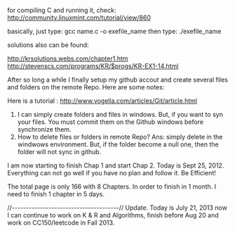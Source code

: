 for compiling C and running it, check:
http://community.linuxmint.com/tutorial/view/860

basically, just type: gcc name.c -o exefile_name
		   then type: ./exefile_name
		   
solutions also can be found: 

http://krsolutions.webs.com/chapter1.htm
http://stevenscs.com/programs/KR/$progs/KR-EX1-14.html


After so long a while I finally setup my github accout and create several files and folders on the remote Repo.
Here are some notes: 

Here is a tutorial : http://www.vogella.com/articles/Git/article.html

1. I can simply create folders and files in windows. But, if you want to syn your files. You must commit them 
	on the Github windows before synchronize them.
2. How to delete files or folders in remote Repo? Ans: simply delete in the windwows environment. But, if the folder
	become a null one, then the folder will not sync in github.

I am now starting to finish Chap 1 and start Chap 2. Today is Sept 25, 2012.
Everything can not go well if you have no plan and follow it.
Be Efficient! 

The total page is only 166 with 8 Chapters. In order to finish in 1 month. I need to finish 1 chapter in 5 days.

//--------------------------------------//
Update. Today is July 21, 2013
now I can continue to work on K & R and Algorithms, finish before Aug 20 and work on CC150/leetcode in Fall 2013.

